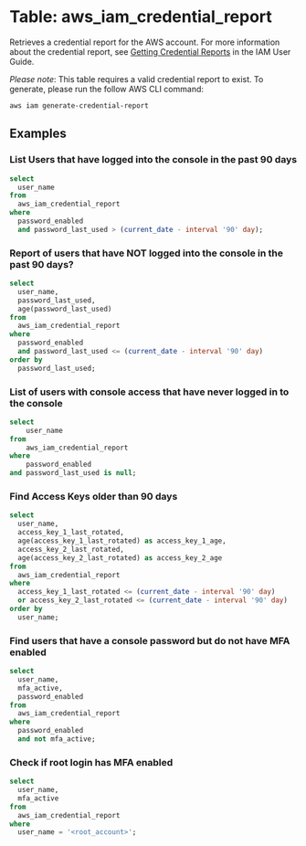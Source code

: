 # Table: aws_iam_credential_report

Retrieves a credential report for the AWS account. For more information about the credential report, see [Getting Credential Reports](https://docs.aws.amazon.com/IAM/latest/UserGuide/credential-reports.html) in the IAM User Guide.

_Please note_: This table requires a valid credential report to exist. To generate, please run the follow AWS CLI command:

`aws iam generate-credential-report`

## Examples

### List Users that have logged into the console in the past 90 days
```sql
select
  user_name
from
  aws_iam_credential_report
where
  password_enabled
  and password_last_used > (current_date - interval '90' day);
```

### Report of users that have NOT logged into the console in the past 90 days?
```sql
select
  user_name,
  password_last_used,
  age(password_last_used)
from
  aws_iam_credential_report
where
  password_enabled
  and password_last_used <= (current_date - interval '90' day)
order by 
  password_last_used;
```

### List of users with console access that have never logged in to the console
```sql
select
    user_name
from
    aws_iam_credential_report
where
    password_enabled
and password_last_used is null;
```



### Find Access Keys older than 90 days
```sql
select
  user_name,
  access_key_1_last_rotated,
  age(access_key_1_last_rotated) as access_key_1_age,
  access_key_2_last_rotated,
  age(access_key_2_last_rotated) as access_key_2_age
from
  aws_iam_credential_report
where
  access_key_1_last_rotated <= (current_date - interval '90' day) 
  or access_key_2_last_rotated <= (current_date - interval '90' day)
order by 
  user_name;
```

### Find users that have a console password but do not have MFA enabled
```sql
select
  user_name,
  mfa_active,
  password_enabled
from
  aws_iam_credential_report
where
  password_enabled
  and not mfa_active;
```


### Check if root login has MFA enabled
```sql
select
  user_name,
  mfa_active
from
  aws_iam_credential_report
where
  user_name = '<root_account>';
```
